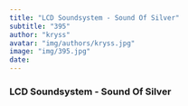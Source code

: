```yaml
---
title: "LCD Soundsystem - Sound Of Silver"
subtitle: "395"
author: "kryss"
avatar: "img/authors/kryss.jpg"
image: "img/395.jpg"
date:
---
```


### LCD Soundsystem - Sound Of Silver

